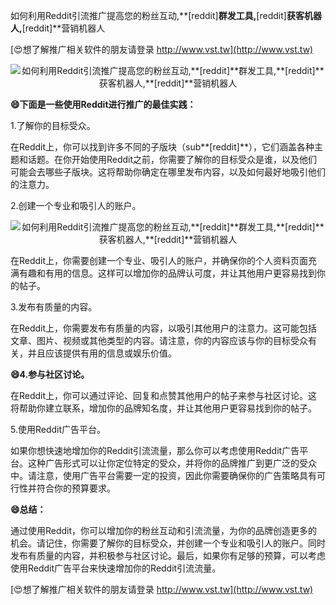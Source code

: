如何利用Reddit引流推广提高您的粉丝互动,**[reddit]**群发工具,**[reddit]**获客机器人,**[reddit]**营销机器人

[😍想了解推广相关软件的朋友请登录 http://www.vst.tw](http://www.vst.tw)

 <center><img src="https://vst.tw/MP4/tuiguang/png/7.png" alt="如何利用Reddit引流推广提高您的粉丝互动,**[reddit]**群发工具,**[reddit]**获客机器人,**[reddit]**营销机器人"></center>

**😄下面是一些使用Reddit进行推广的最佳实践：**

1.了解你的目标受众。

在Reddit上，你可以找到许多不同的子版块（sub**[reddit]**），它们涵盖各种主题和话题。在你开始使用Reddit之前，你需要了解你的目标受众是谁，以及他们可能会去哪些子版块。这将帮助你确定在哪里发布内容，以及如何最好地吸引他们的注意力。

2.创建一个专业和吸引人的账户。

 <center><img src="https://vst.tw/MP4/tuiguang/png/0.png" alt="如何利用Reddit引流推广提高您的粉丝互动,**[reddit]**群发工具,**[reddit]**获客机器人,**[reddit]**营销机器人"></center>

在Reddit上，你需要创建一个专业、吸引人的账户，并确保你的个人资料页面充满有趣和有用的信息。这样可以增加你的品牌认可度，并让其他用户更容易找到你的帖子。

3.发布有质量的内容。

在Reddit上，你需要发布有质量的内容，以吸引其他用户的注意力。这可能包括文章、图片、视频或其他类型的内容。请注意，你的内容应该与你的目标受众有关，并且应该提供有用的信息或娱乐价值。

**😄4.参与社区讨论。**

在Reddit上，你可以通过评论、回复和点赞其他用户的帖子来参与社区讨论。这将帮助你建立联系，增加你的品牌知名度，并让其他用户更容易找到你的帖子。

5.使用Reddit广告平台。

如果你想快速地增加你的Reddit引流流量，那么你可以考虑使用Reddit广告平台。这种广告形式可以让你定位特定的受众，并将你的品牌推广到更广泛的受众中。请注意，使用广告平台需要一定的投资，因此你需要确保你的广告策略具有可行性并符合你的预算要求。

**😄总结：**

通过使用Reddit，你可以增加你的粉丝互动和引流流量，为你的品牌创造更多的机会。请记住，你需要了解你的目标受众，并创建一个专业和吸引人的账户。同时发布有质量的内容，并积极参与社区讨论。最后，如果你有足够的预算，可以考虑使用Reddit广告平台来快速增加你的Reddit引流流量。

[😍想了解推广相关软件的朋友请登录 http://www.vst.tw](http://www.vst.tw)



